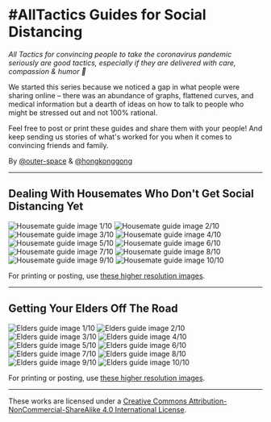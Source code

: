 # #AllTactics Guides for Social Distancing

*All Tactics for convincing people to take the coronavirus pandemic seriously are good tactics, especially if they are delivered with care, compassion &amp; humor 💫*

We started this series because we noticed a gap in what people were sharing online – there was an abundance of graphs, flattened curves, and medical information but a dearth of ideas on how to talk to people who might be stressed out and not 100% rational.

Feel free to post or print these guides and share them with your people! And keep sending us stories of what's worked for you when it comes to convincing friends and family.

By [@outer-space](github.com/outer-space) &amp; [@hongkonggong](https://github.com/hongkonggong)

---

## Dealing With Housemates Who Don't Get Social Distancing Yet

![Housemate guide image 1/10](Housemates/Housemates01.png)
![Housemate guide image 2/10](Housemates/Housemates02.png)
![Housemate guide image 3/10](Housemates/Housemates03.png)
![Housemate guide image 4/10](Housemates/Housemates04.png)
![Housemate guide image 5/10](Housemates/Housemates05.png)
![Housemate guide image 6/10](Housemates/Housemates06.png)
![Housemate guide image 7/10](Housemates/Housemates07.png)
![Housemate guide image 8/10](Housemates/Housemates08.png)
![Housemate guide image 9/10](Housemates/Housemates09.png)
![Housemate guide image 10/10](Housemates/Housemates10.png)

For printing or posting, use [these higher resolution images](https://github.com/hongkonggong/all-tactics/blob/master/Housemates-print).

---

## Getting Your Elders Off The Road

![Elders guide image 1/10](Elders/Elders01.png)
![Elders guide image 2/10](Elders/Elders02.png)
![Elders guide image 3/10](Elders/Elders03.png)
![Elders guide image 4/10](Elders/Elders04.png)
![Elders guide image 5/10](Elders/Elders05.png)
![Elders guide image 6/10](Elders/Elders06.png)
![Elders guide image 7/10](Elders/Elders07.png)
![Elders guide image 8/10](Elders/Elders08.png)
![Elders guide image 9/10](Elders/Elders09.png)
![Elders guide image 10/10](Elders/Elders10.png)

For printing or posting, use [these higher resolution images](https://github.com/hongkonggong/all-tactics/blob/master/Elders-print).

---

These works are licensed under a [Creative Commons Attribution-NonCommercial-ShareAlike 4.0 International License](https://creativecommons.org/licenses/by-nc-sa/4.0/).
